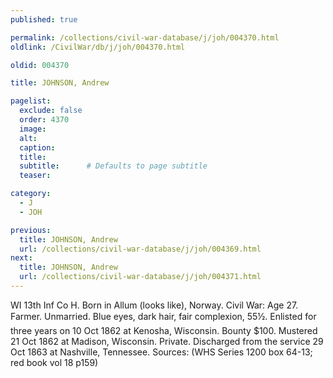 ```yaml
---
published: true

permalink: /collections/civil-war-database/j/joh/004370.html
oldlink: /CivilWar/db/j/joh/004370.html

oldid: 004370

title: JOHNSON, Andrew

pagelist:
  exclude: false
  order: 4370
  image: 
  alt:
  caption:
  title:
  subtitle:      # Defaults to page subtitle
  teaser:

category: 
  - J 
  - JOH

previous:
  title: JOHNSON, Andrew
  url: /collections/civil-war-database/j/joh/004369.html  
next:
  title: JOHNSON, Andrew
  url: /collections/civil-war-database/j/joh/004371.html   
---
```

WI 13th Inf Co H. Born in Allum (looks like), Norway. Civil War: Age 27. Farmer. Unmarried. Blue eyes, dark hair, fair complexion, 5&#146;5&frac12;&#148;. Enlisted for three years on 10 Oct 1862 at Kenosha, Wisconsin. Bounty $100. Mustered 21 Oct 1862 at Madison, Wisconsin. Private. Discharged from the service 29 Oct 1863 at Nashville, Tennessee. Sources: (WHS Series 1200 box 64-13; red book vol 18 p159)